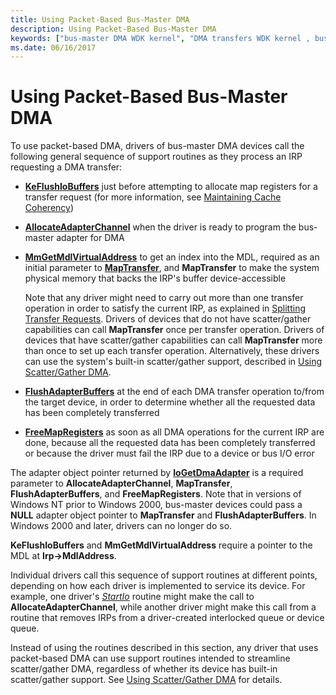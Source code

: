 ```yaml
---
title: Using Packet-Based Bus-Master DMA
description: Using Packet-Based Bus-Master DMA
keywords: ["bus-master DMA WDK kernel", "DMA transfers WDK kernel , bus-master DMA", "adapter objects WDK kernel , bus-master DMA"]
ms.date: 06/16/2017
---
```


# Using Packet-Based Bus-Master DMA





To use packet-based DMA, drivers of bus-master DMA devices call the following general sequence of support routines as they process an IRP requesting a DMA transfer:

-   [**KeFlushIoBuffers**](/windows-hardware/drivers/ddi/wdm/nf-wdm-keflushiobuffers) just before attempting to allocate map registers for a transfer request (for more information, see [Maintaining Cache Coherency](maintaining-cache-coherency.md))

-   [**AllocateAdapterChannel**](/windows-hardware/drivers/ddi/wdm/nc-wdm-pallocate_adapter_channel) when the driver is ready to program the bus-master adapter for DMA

-   [**MmGetMdlVirtualAddress**](/windows-hardware/drivers/ddi/wdm/nf-wdm-mmgetmdlvirtualaddress) to get an index into the MDL, required as an initial parameter to [**MapTransfer**](/windows-hardware/drivers/ddi/wdm/nc-wdm-pmap_transfer), and **MapTransfer** to make the system physical memory that backs the IRP's buffer device-accessible

    Note that any driver might need to carry out more than one transfer operation in order to satisfy the current IRP, as explained in [Splitting Transfer Requests](splitting-dma-transfer-requests.md). Drivers of devices that do not have scatter/gather capabilities can call **MapTransfer** once per transfer operation. Drivers of devices that have scatter/gather capabilities can call **MapTransfer** more than once to set up each transfer operation. Alternatively, these drivers can use the system's built-in scatter/gather support, described in [Using Scatter/Gather DMA](using-scatter-gather-dma.md).

-   [**FlushAdapterBuffers**](/windows-hardware/drivers/ddi/wdm/nc-wdm-pflush_adapter_buffers) at the end of each DMA transfer operation to/from the target device, in order to determine whether all the requested data has been completely transferred

-   [**FreeMapRegisters**](/windows-hardware/drivers/ddi/wdm/nc-wdm-pfree_map_registers) as soon as all DMA operations for the current IRP are done, because all the requested data has been completely transferred or because the driver must fail the IRP due to a device or bus I/O error

The adapter object pointer returned by [**IoGetDmaAdapter**](/windows-hardware/drivers/ddi/wdm/nf-wdm-iogetdmaadapter) is a required parameter to **AllocateAdapterChannel**, **MapTransfer**, **FlushAdapterBuffers**, and **FreeMapRegisters**. Note that in versions of Windows NT prior to Windows 2000, bus-master devices could pass a **NULL** adapter object pointer to **MapTransfer** and **FlushAdapterBuffers**. In Windows 2000 and later, drivers can no longer do so.

**KeFlushIoBuffers** and **MmGetMdlVirtualAddress** require a pointer to the MDL at **Irp-&gt;MdlAddress**.

Individual drivers call this sequence of support routines at different points, depending on how each driver is implemented to service its device. For example, one driver's [*StartIo*](/windows-hardware/drivers/ddi/wdm/nc-wdm-driver_startio) routine might make the call to **AllocateAdapterChannel**, while another driver might make this call from a routine that removes IRPs from a driver-created interlocked queue or device queue.

Instead of using the routines described in this section, any driver that uses packet-based DMA can use support routines intended to streamline scatter/gather DMA, regardless of whether its device has built-in scatter/gather support. See [Using Scatter/Gather DMA](using-scatter-gather-dma.md) for details.

 

